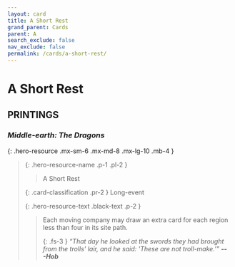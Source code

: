 ```yaml
---
layout: card
title: A Short Rest
grand_parent: Cards
parent: A
search_exclude: false
nav_exclude: false
permalink: /cards/a-short-rest/
---
```


# A Short Rest


## PRINTINGS


### _Middle-earth: The Dragons_

{: .hero-resource .mx-sm-6 .mx-md-8 .mx-lg-10 .mb-4 }
> {: .hero-resource-name .p-1 .pl-2 }
> > <div class="card-mp"></div>
> > <div class="card-name">A Short Rest</div>
>
> {: .card-classification .pr-2 }
> Long-event
>
> {: .hero-resource-text .black-text .p-2 }
> > Each moving company may draw an extra card for each region less than four in its site path. 
> > 
> > {: .fs-3 } 
> > _“That day he looked at the swords they had brought from the trolls' lair, and he said: 'These are not troll-make.’”_ ***---&#65279;Hob*** 
> 
